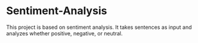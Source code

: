 # Sentiment-Analysis
This project is based on sentiment analysis. It takes sentences as input and analyzes whether positive, negative, or neutral. 
